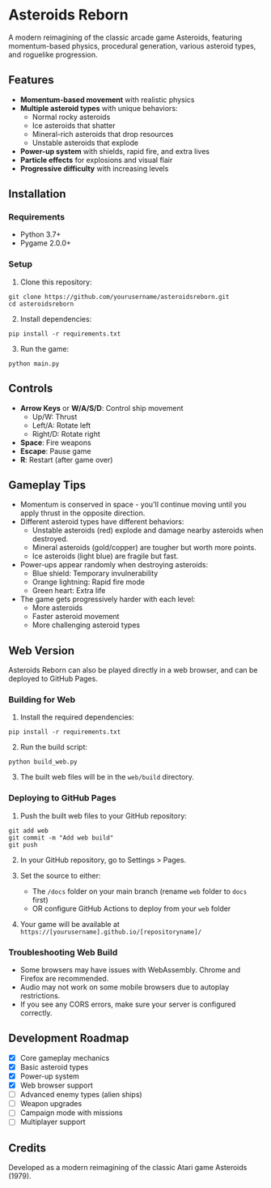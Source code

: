 # Asteroids Reborn

A modern reimagining of the classic arcade game Asteroids, featuring momentum-based physics, procedural generation, various asteroid types, and roguelike progression.

## Features

- **Momentum-based movement** with realistic physics
- **Multiple asteroid types** with unique behaviors:
  - Normal rocky asteroids
  - Ice asteroids that shatter
  - Mineral-rich asteroids that drop resources
  - Unstable asteroids that explode
- **Power-up system** with shields, rapid fire, and extra lives
- **Particle effects** for explosions and visual flair
- **Progressive difficulty** with increasing levels

## Installation

### Requirements
- Python 3.7+
- Pygame 2.0.0+

### Setup

1. Clone this repository:
```
git clone https://github.com/yourusername/asteroidsreborn.git
cd asteroidsreborn
```

2. Install dependencies:
```
pip install -r requirements.txt
```

3. Run the game:
```
python main.py
```

## Controls

- **Arrow Keys** or **W/A/S/D**: Control ship movement
  - Up/W: Thrust
  - Left/A: Rotate left
  - Right/D: Rotate right
- **Space**: Fire weapons
- **Escape**: Pause game
- **R**: Restart (after game over)

## Gameplay Tips

- Momentum is conserved in space - you'll continue moving until you apply thrust in the opposite direction.
- Different asteroid types have different behaviors:
  - Unstable asteroids (red) explode and damage nearby asteroids when destroyed.
  - Mineral asteroids (gold/copper) are tougher but worth more points.
  - Ice asteroids (light blue) are fragile but fast.
- Power-ups appear randomly when destroying asteroids:
  - Blue shield: Temporary invulnerability
  - Orange lightning: Rapid fire mode
  - Green heart: Extra life
- The game gets progressively harder with each level:
  - More asteroids
  - Faster asteroid movement
  - More challenging asteroid types

## Web Version

Asteroids Reborn can also be played directly in a web browser, and can be deployed to GitHub Pages.

### Building for Web

1. Install the required dependencies:
```
pip install -r requirements.txt
```

2. Run the build script:
```
python build_web.py
```

3. The built web files will be in the `web/build` directory.

### Deploying to GitHub Pages

1. Push the built web files to your GitHub repository:
```
git add web
git commit -m "Add web build"
git push
```

2. In your GitHub repository, go to Settings > Pages.

3. Set the source to either:
   - The `/docs` folder on your main branch (rename `web` folder to `docs` first)
   - OR configure GitHub Actions to deploy from your `web` folder

4. Your game will be available at `https://[yourusername].github.io/[repositoryname]/`

### Troubleshooting Web Build

- Some browsers may have issues with WebAssembly. Chrome and Firefox are recommended.
- Audio may not work on some mobile browsers due to autoplay restrictions.
- If you see any CORS errors, make sure your server is configured correctly.

## Development Roadmap

- [x] Core gameplay mechanics
- [x] Basic asteroid types
- [x] Power-up system
- [x] Web browser support
- [ ] Advanced enemy types (alien ships)
- [ ] Weapon upgrades
- [ ] Campaign mode with missions
- [ ] Multiplayer support

## Credits

Developed as a modern reimagining of the classic Atari game Asteroids (1979). 